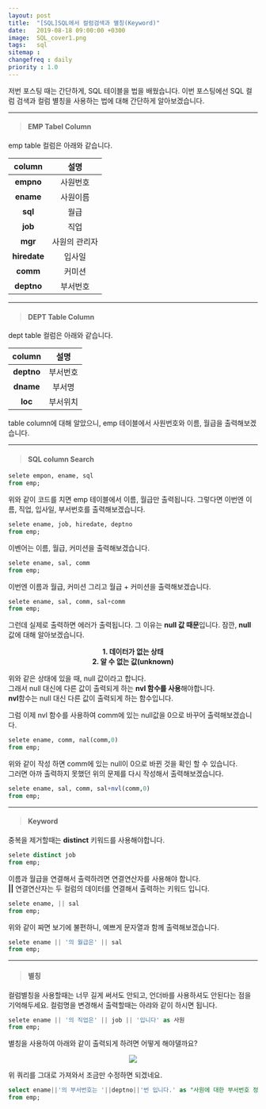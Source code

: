 ```yaml
---
layout: post
title:  "[SQL]SQL에서 컬럼검색과 별칭(Keyword)"
date:   2019-08-18 09:00:00 +0300
image:  SQL_cover1.png
tags:   sql
sitemap :
changefreq : daily
priority : 1.0
---
```




저번 포스팅 때는 간단하게, SQL 테이블을  법을 배웠습니다.
이번 포스팅에선 SQL 컬럼 검색과 컬럼 별칭을 사용하는 법에 대해 간단하게 알아보겠습니다.

--------


> #### EMP Tabel Column  

emp table 컬럼은 아래와 같습니다.

|  <center>column</center> |  <center> 설명 </center> | 
|:--------:|:--------:|
|**empno**|사원번호|
|**ename**|사원이름|
|**sql**|월급|
|**job**|직업|
|**mgr**|사원의 관리자|
|**hiredate**|입사일|
|**comm**|커미션|
|**deptno**|부서번호|


--------  



> #### DEPT Table Column  

dept table 컬럼은 아래와 같습니다.  

|  <center>column</center> |  <center> 설명 </center> | 
|:--------:|:--------:|
|**deptno**|부서번호|
|**dname**|부서명|
|**loc**|부서위치|

table column에 대해 알았으니, emp 테이블에서 사원번호와 이름, 월급을 출력해보겠습니다.

--------


> #### SQL column Search 

```sql
selete empon, ename, sql
from emp;
```

위와 같이 코드를 치면 emp 테이블에서  이름, 월급만 출력됩니다.
그렇다면 이번엔 이름, 직업, 입사일, 부서번호를 출력해보겠습니다.


```sql
selete ename, job, hiredate, deptno
from emp;
```

이벤어는 이름, 월급, 커미션을 출력해보겠습니다.

```sql
selete ename, sal, comm
from emp;
```


이번엔 이름과 월급, 커미션 그리고 월급 + 커미션을 출력해보겠습니다.


```sql
selete ename, sal, comm, sal+comm
from emp;
```

그런데 실제로 출력하면 에러가 출력됩니다. 그 이유는 **null 값 때문**입니다.
잠깐, **null** 값에 대해 알아보겠습니다.

**<center>1. 데이터가 없는 상태  
2. 알 수 없는 값(unknown)</center>**

위와 같은 상태에 있을 때, null 값이라고 합니다.  
그래서 null 대신에 다른 값이 출력되게 하는 **nvl 함수를 사용**해야합니다.  
**nvl**함수는 null 대신 다른 값이 출력되게 하는 함수입니다.   

그럼 이제 nvl 함수를 사용하여 comm에 있는 null값을 0으로 바꾸어 출력해보겠습니다.

```sql
selete ename, comm, nal(comm,0)
from emp;
```

위와 같이 작성 하면 comm에 있는 null이 0으로 바뀐 것을 확인 할 수 있습니다.  
그러면 아까 출력하지 못했던 위의 문제를 다시 작성해서 출력해보겠습니다.

```sql
selete ename, sal, comm, sal+nvl(comm,0)
from emp;
```

--------


> #### Keyword  

중복을 제거할때는 **distinct** 키워드를 사용해야합니다. 

```sql
selete distinct job
from emp;
```

이름과 월급을 연결해서 출력하려면 연결연산자를 사용해야 합니다.  
**||** 연결연산자는 두 컬럼의 데이터를 연결해서 출력하는 키워드 입니다.  


```sql
selete ename, || sal
from emp;
```

위와 같이 짜면 보기에 불편하니, 예쁘게 문자열과 함께 출력해보겠습니다.

```sql
selete ename || '의 월급은' || sal
from emp;
```


-------- 


> #### 별칭

컬럼별칭을 사용할때는 너무 길게 써서도 안되고, 언더바를 사용하셔도 안된다는 점을 기억해두세요.
컬럼명을 변경해서 출력할때는 아랴와 같이 하시면 됩니다.  

```sql
selete ename || '의 직업은' || job || '입니다' as 사원
from emp;
```

별칭을 사용하여 아래와 같이 출력되게 하려면 어떻게 해야댈까요?

<center><img src="{{ site.baseurl }}/images/as.png" ></center>  


위 쿼리를 그대로 가져와서 조금만 수정하면 되겠네요.

```sql
select ename||'의 부서번호는 '||deptno||'번 입니다.' as "사원에 대한 부서번호 정보"
from emp;
```


